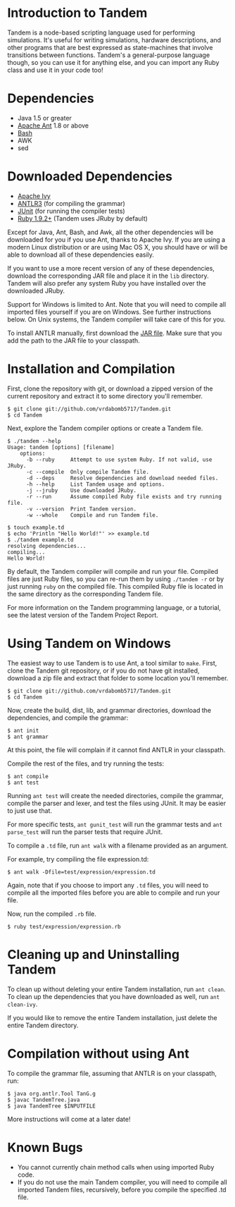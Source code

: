 # Introduction to Tandem

Tandem is a node-based scripting language used for performing simulations. It's useful for writing simulations, hardware descriptions, and other programs that are best expressed as state-machines that involve transitions between functions. Tandem's a general-purpose language though, so you can use it for anything else, and you can import any Ruby class and use it in your code too!

# Dependencies

* Java 1.5 or greater
* [Apache Ant](http://ant.apache.org/) 1.8 or above
* [Bash](http://www.gnu.org/software/bash/)
* AWK
* sed

# Downloaded Dependencies

* [Apache Ivy](http://ant.apache.org/ivy/index.html)
* [ANTLR3](http://www.antlr.org) (for compiling the grammar)
* [JUnit](http://www.junit.org/) (for running the compiler tests)
* [Ruby 1.9.2+](http://www.ruby-lang.org/en/) (Tandem uses JRuby by default)

Except for Java, Ant, Bash, and Awk, all the other dependencies will be downloaded for you if you use Ant, thanks to Apache Ivy. If you are using a modern Linux distribution or are using Mac OS X, you should have or will be able to download all of these dependencies easily.

If you want to use a more recent version of any of these dependencies, download the corresponding JAR file and place it in the `lib` directory. Tandem will also prefer any system Ruby you have installed over the downloaded JRuby.

Support for Windows is limited to Ant. Note that you will need to compile all imported files yourself if you are on Windows. See further instructions below. On Unix systems, the Tandem compiler will take care of this for you.


To install ANTLR manually, first download the [JAR file](http://www.antlr.org/download.html). Make sure that you add the path to the JAR file to your classpath.

# Installation and Compilation

First, clone the repository with git, or download a zipped version of the current repository and extract it to some directory you'll remember.

	$ git clone git://github.com/vrdabomb5717/Tandem.git
	$ cd Tandem

Next, explore the Tandem compiler options or create a Tandem file.

	$ ./tandem --help
	Usage: tandem [options] [filename]
		options:
	      -b --ruby     Attempt to use system Ruby. If not valid, use JRuby.
	      -c --compile  Only compile Tandem file.
	      -d --deps     Resolve dependencies and download needed files.
	      -h --help     List Tandem usage and options.
	      -j --jruby    Use downloaded JRuby.
	      -r --run      Assume compiled Ruby file exists and try running file.
	      -v --version  Print Tandem version.
	      -w --whole    Compile and run Tandem file.

	$ touch example.td
	$ echo 'Println "Hello World!"' >> example.td
	$ ./tandem example.td
	resolving dependencies...
	compiling...
	Hello World!

By default, the Tandem compiler will compile and run your file. Compiled files are just Ruby files, so you can re-run them by using `./tandem -r` or by just running `ruby` on the compiled file. This compiled Ruby file is located in the same directory as the corresponding Tandem file.

For more information on the Tandem programming language, or a tutorial, see the latest version of the Tandem Project Report.

# Using Tandem on Windows

The easiest way to use Tandem is to use Ant, a tool similar to `make`. First, clone the Tandem git repository, or if you do not have git installed, download a zip file and extract that folder to some location you'll remember.

	$ git clone git://github.com/vrdabomb5717/Tandem.git
	$ cd Tandem

Now, create the build, dist, lib, and grammar directories, download the dependencies, and compile the grammar:

	$ ant init
	$ ant grammar

At this point, the file will complain if it cannot find ANTLR in your classpath.

Compile the rest of the files, and try running the tests:

	$ ant compile
	$ ant test

Running `ant test` will create the needed directories, compile the grammar, compile the parser and lexer, and test the files using JUnit. It may be easier to just use that.

For more specific tests, `ant gunit_test` will run the grammar tests and `ant parse_test` will run the parser tests that require JUnit.

To compile a `.td` file, run `ant walk` with a filename provided as an argument.

For example, try compiling the file expression.td:

	$ ant walk -Dfile=test/expression/expression.td

Again, note that if you choose to import any `.td` files, you will need to compile all the imported files before you are able to compile and run your file.

Now, run the compiled `.rb` file.

	$ ruby test/expression/expression.rb

# Cleaning up and Uninstalling Tandem

To clean up without deleting your entire Tandem installation, run `ant clean`. To clean up the dependencies that you have downloaded as well, run `ant clean-ivy`.

If you would like to remove the entire Tandem installation, just delete the entire Tandem directory.


# Compilation without using Ant

To compile the grammar file, assuming that ANTLR is on your classpath, run:

	$ java org.antlr.Tool TanG.g
	$ javac TandemTree.java
	$ java TandemTree $INPUTFILE

More instructions will come at a later date!

# Known Bugs

* You cannot currently chain method calls when using imported Ruby code.
* If you do not use the main Tandem compiler, you will need to compile all imported Tandem files, recursively, before you compile the specified .td file.
